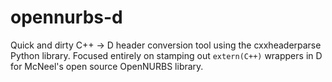 # opennurbs-d

Quick and dirty C++ -> D header conversion tool using the cxxheaderparse Python library.
Focused entirely on stamping out `extern(C++)` wrappers in D for McNeel's open source OpenNURBS library.
